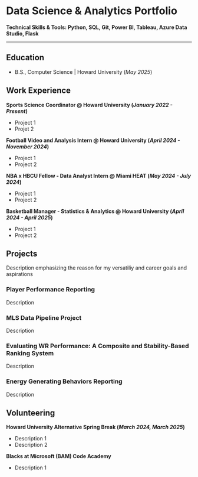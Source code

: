 # Data Science & Analytics Portfolio
**Technical Skills & Tools: Python, SQL, Git, Power BI, Tableau, Azure Data Studio, Flask**
***
## Education
- B.S., Computer Science | Howard University (_May 2025_)

## Work Experience
**Sports Science Coordinator @ Howard University (_January 2022 - Present_)**
- Project 1
- Projet 2

**Football Video and Analysis Intern @ Howard University (_April 2024 - November 2024_)**
- Project 1
- Project 2

**NBA x HBCU Fellow - Data Analyst Intern @ Miami HEAT (_May 2024 - July 2024_)**
- Project 1
- Project 2

**Basketball Manager - Statistics & Analytics @ Howard University (_April 2024 - April 2025_)**
- Project 1
- Project 2

## Projects
Description emphasizing the reason for my versatiliy and career goals and aspirations
### Player Performance Reporting
Description

### MLS Data Pipeline Project
Description

### Evaluating WR Performance: A Composite and Stability-Based Ranking System
Description

### Energy Generating Behaviors Reporting
Description

## Volunteering
**Howard University Alternative Spring Break (_March 2024, March 2025_)**
- Description 1
- Description 2

**Blacks at Microsoft (BAM) Code Academy**
- Description 1





